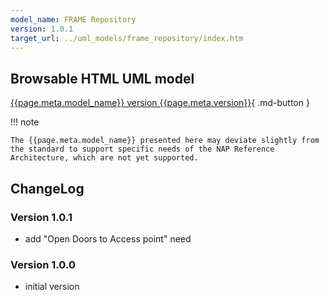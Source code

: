 ```yaml
---
model_name: FRAME Repository
version: 1.0.1
target_url: ../uml_models/frame_repository/index.htm
---
```


## Browsable HTML UML model

[{{page.meta.model_name}} version {{page.meta.version}}]({{page.meta.target_url}}){ .md-button }

!!! note

    The {{page.meta.model_name}} presented here may deviate slightly from the standard to support specific needs of the NAP Reference Architecture, which are not yet supported.

## ChangeLog

### Version 1.0.1

- add "Open Doors to Access point" need

### Version 1.0.0

- initial version
